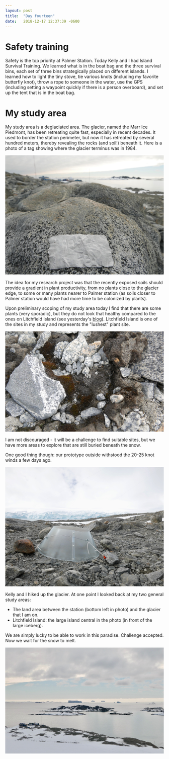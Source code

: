 ```yaml
---
layout: post
title:  "Day fourteen"
date:   2018-12-17 12:37:39 -0600
---
```


# Safety training
Safety is the top priority at Palmer Station. Today Kelly and I had Island Survival Training. We learned what is in the boat bag and the three survival bins, each set of three bins strategically placed on different islands. I learned how to light the tiny stove, tie various knots (including my favorite butterfly knot), throw a rope to someone in the water, use the GPS (including setting a waypoint quickly if there is a person overboard), and set up the tent that is in the boat bag. 

# My study area
My study area is a deglaciated area. The glacier, named the Marr Ice Piedmont, has been retreating quite fast, especially in recent decades. It used to border the station perimeter, but now it has retreated by several hundred meters, thereby revealing the rocks (and soil!) beneath it. Here is a photo of a tag showing where the glacier terminus was in 1984. 

![Glacier terminus in 1984](/assets/blog_photos/181217/p1060536.jpg)

The idea for my research project was that the recently exposed soils should provide a gradient in plant productivity, from no plants close to the glacier edge, to some or many plants nearer to Palmer station (as soils closer to Palmer station would have had more time to be colonized by plants). 

Upon preliminary scoping of my study area today I find that there are some plants (very sporadic), but they do not look that healthy compared to the ones on Litchfield Island (see yesterday's [blog][day13]). Litchfield Island is one of the sites in my study and represents the "lushest" plant site.

![Moss behind Palmer station](/assets/blog_photos/181217/p1060532.jpg)

I am not discouraged - it will be a challenge to find suitable sites, but we have more areas to explore that are still buried beneath the snow. 

One good thing though: our prototype outside withstood the 20-25 knot winds a few days ago. 

![Chamber prototype](/assets/blog_photos/181217/p1060490.jpg)

Kelly and I hiked up the glacier. At one point I looked back at my two general study areas: 
* The land area between the station (bottom left in photo) and the glacier that I am on.
* Litchfield Island: the large island central in the photo (in front of the large iceberg).

We are simply lucky to be able to work in this paradise. Challenge accepted. Now we wait for the snow to melt.

![Two study areas](/assets/blog_photos/181217/p1060529.jpg)

[day13]: https://natasjavgestel.github.io/blog/2018/12/16/day-thirteen
